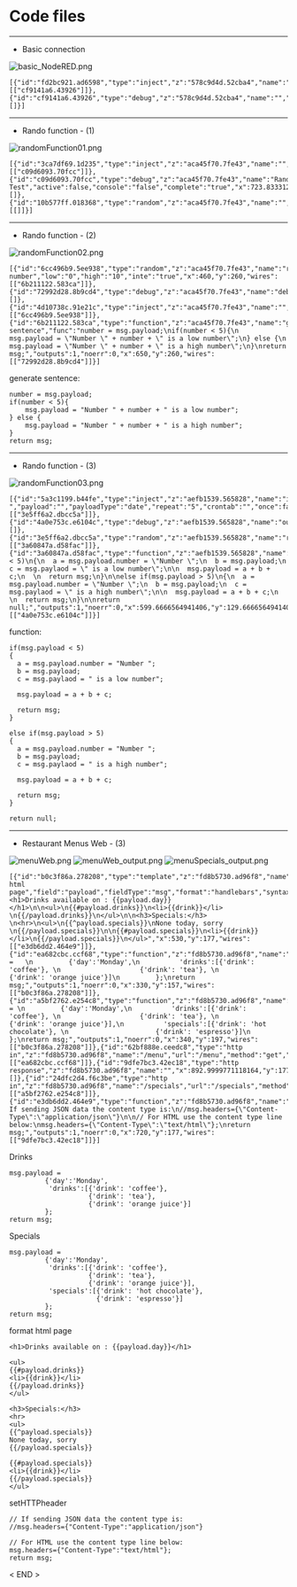 # Code files

***

* Basic connection

![basic_NodeRED.png](https://github.com/leehaesung/NodeRED/blob/master/02_CodeFiles/01_Basic/ImageFiles/Basic%20connection.png)
````````````````````````````
[{"id":"fd2bc921.ad6598","type":"inject","z":"578c9d4d.52cba4","name":"","topic":"","payload":"","payloadType":"date","repeat":"","crontab":"","once":false,"x":240,"y":140,"wires":[["cf9141a6.43926"]]},{"id":"cf9141a6.43926","type":"debug","z":"578c9d4d.52cba4","name":"","active":true,"console":"false","complete":"false","x":490,"y":140,"wires":[]}]
````````````````````````````

***

* Rando function - (1)

 ![randomFunction01.png](https://github.com/leehaesung/NodeRED/blob/master/02_CodeFiles/01_Basic/ImageFiles/randomFunction01.png)

```````````````````````````````````````````````````
[{"id":"3ca7df69.1d235","type":"inject","z":"aca45f70.7fe43","name":"","topic":"","payload":"","payloadType":"date","repeat":"2","crontab":"","once":false,"x":264.8333435058594,"y":130.33333587646484,"wires":[["c09d6093.70fcc"]]},{"id":"c09d6093.70fcc","type":"debug","z":"aca45f70.7fe43","name":"Random Test","active":false,"console":"false","complete":"true","x":723.8333129882812,"y":128.3333282470703,"wires":[]},{"id":"10b577ff.018368","type":"random","z":"aca45f70.7fe43","name":"","low":"1","high":"6","inte":"true","x":484.8333435058594,"y":128.33333587646484,"wires":[[]]}]
```````````````````````````````````````````````````

***

* Rando function - (2)

 ![randomFunction02.png](https://github.com/leehaesung/NodeRED/blob/master/02_CodeFiles/01_Basic/ImageFiles/randomFunction02.png)
```````````````````````````````````````````````````
[{"id":"6cc496b9.5ee938","type":"random","z":"aca45f70.7fe43","name":"random number","low":"0","high":"10","inte":"true","x":460,"y":260,"wires":[["6b211122.583ca"]]},{"id":"72992d28.8b9cd4","type":"debug","z":"aca45f70.7fe43","name":"debug","active":false,"console":"false","complete":"payload","x":810,"y":260,"wires":[]},{"id":"4d10738c.91e21c","type":"inject","z":"aca45f70.7fe43","name":"","topic":"","payload":"","payloadType":"date","repeat":"5","crontab":"","once":false,"x":279,"y":260,"wires":[["6cc496b9.5ee938"]]},{"id":"6b211122.583ca","type":"function","z":"aca45f70.7fe43","name":"generate sentence","func":"number = msg.payload;\nif(number < 5){\n    msg.payload = \"Number \" + number + \" is a low number\";\n} else {\n    msg.payload = \"Number \" + number + \" is a high number\";\n}\nreturn msg;","outputs":1,"noerr":0,"x":650,"y":260,"wires":[["72992d28.8b9cd4"]]}]
```````````````````````````````````````````````````

 generate sentence:
```````````````````````````````````````````````````
number = msg.payload;
if(number < 5){
    msg.payload = "Number " + number + " is a low number";
} else {
    msg.payload = "Number " + number + " is a high number";
}
return msg;
```````````````````````````````````````````````````

***

* Rando function - (3)

 ![randomFunction03.png](https://github.com/leehaesung/NodeRED/blob/master/02_CodeFiles/01_Basic/ImageFiles/randomFunction03.png)
```````````````````````````````````````````````````
[{"id":"5a3c1199.b44fe","type":"inject","z":"aefb1539.565828","name":"inject","topic":"Number ","payload":"","payloadType":"date","repeat":"5","crontab":"","once":false,"x":189.66665649414062,"y":129.66665649414062,"wires":[["3e5ff6a2.dbcc5a"]]},{"id":"4a0e753c.e6104c","type":"debug","z":"aefb1539.565828","name":"output","active":false,"console":"false","complete":"payload","x":769.6666564941406,"y":129.66665649414062,"wires":[]},{"id":"3e5ff6a2.dbcc5a","type":"random","z":"aefb1539.565828","name":"random","low":"1","high":"10","inte":"true","x":399.6666564941406,"y":129.66665649414062,"wires":[["3a60847a.d58fac"]]},{"id":"3a60847a.d58fac","type":"function","z":"aefb1539.565828","name":"function","func":"if(msg.payload < 5)\n{\n  a = msg.payload.number = \"Number \";\n  b = msg.payload;\n  c = msg.paylaod = \" is a low number\";\n\n  msg.payload = a + b + c;\n  \n  return msg;\n}\n\nelse if(msg.payload > 5)\n{\n  a = msg.payload.number = \"Number \";\n  b = msg.payload;\n  c = msg.paylaod = \" is a high number\";\n\n  msg.payload = a + b + c;\n  \n  return msg;\n}\n\nreturn null;","outputs":1,"noerr":0,"x":599.6666564941406,"y":129.66665649414062,"wires":[["4a0e753c.e6104c"]]}]
```````````````````````````````````````````````````

function:
```````````````````````````````````````````````````
if(msg.payload < 5)
{
  a = msg.payload.number = "Number ";
  b = msg.payload;
  c = msg.paylaod = " is a low number";

  msg.payload = a + b + c;
  
  return msg;
}

else if(msg.payload > 5)
{
  a = msg.payload.number = "Number ";
  b = msg.payload;
  c = msg.paylaod = " is a high number";

  msg.payload = a + b + c;
  
  return msg;
}

return null;
```````````````````````````````````````````````````

***

* Restaurant Menus Web - (3)

 ![menuWeb.png](https://github.com/leehaesung/NodeRED/blob/master/02_CodeFiles/01_Basic/ImageFiles/menuWeb.png)
 ![menuWeb_output.png](https://github.com/leehaesung/NodeRED/blob/master/02_CodeFiles/01_Basic/ImageFiles/menuWeb_output.png)
 ![menuSpecials_output.png](https://github.com/leehaesung/NodeRED/blob/master/02_CodeFiles/01_Basic/ImageFiles/menuSpecials_output.png)
```````````````````````````````````````````````````
[{"id":"b0c3f86a.278208","type":"template","z":"fd8b5730.ad96f8","name":"format html page","field":"payload","fieldType":"msg","format":"handlebars","syntax":"mustache","template":"<h1>Drinks available on : {{payload.day}}</h1>\n\n<ul>\n{{#payload.drinks}}\n<li>{{drink}}</li>    \n{{/payload.drinks}}\n</ul>\n\n<h3>Specials:</h3> \n<hr>\n<ul>\n{{^payload.specials}}\nNone today, sorry      \n{{/payload.specials}}\n\n{{#payload.specials}}\n<li>{{drink}}</li>\n{{/payload.specials}}\n</ul>","x":530,"y":177,"wires":[["e3db6dd2.464e9"]]},{"id":"ea682cbc.ccf68","type":"function","z":"fd8b5730.ad96f8","name":"Drinks","func":"msg.payload =   \n         {'day':'Monday',\n          'drinks':[{'drink': 'coffee'}, \n                    {'drink': 'tea'}, \n                    {'drink': 'orange juice'}]\n         };\nreturn msg;","outputs":1,"noerr":0,"x":330,"y":157,"wires":[["b0c3f86a.278208"]]},{"id":"a5bf2762.e254c8","type":"function","z":"fd8b5730.ad96f8","name":"Specials","func":"msg.payload = \n         {'day':'Monday',\n          'drinks':[{'drink': 'coffee'}, \n                    {'drink': 'tea'}, \n                    {'drink': 'orange juice'}],\n          'specials':[{'drink': 'hot chocolate'}, \n                      {'drink': 'espresso'}]\n         };\nreturn msg;","outputs":1,"noerr":0,"x":340,"y":197,"wires":[["b0c3f86a.278208"]]},{"id":"62bf888e.ceedc8","type":"http in","z":"fd8b5730.ad96f8","name":"/menu","url":"/menu","method":"get","swaggerDoc":"","x":170,"y":157,"wires":[["ea682cbc.ccf68"]]},{"id":"9dfe7bc3.42ec18","type":"http response","z":"fd8b5730.ad96f8","name":"","x":892.9999771118164,"y":177,"wires":[]},{"id":"24dfc2d4.f6c3be","type":"http in","z":"fd8b5730.ad96f8","name":"/specials","url":"/specials","method":"get","swaggerDoc":"","x":180,"y":197,"wires":[["a5bf2762.e254c8"]]},{"id":"e3db6dd2.464e9","type":"function","z":"fd8b5730.ad96f8","name":"setHTTPheader","func":"// If sending JSON data the content type is:\n//msg.headers={\"Content-Type\":\"application/json\"}\n\n// For HTML use the content type line below:\nmsg.headers={\"Content-Type\":\"text/html\"};\nreturn msg;","outputs":1,"noerr":0,"x":720,"y":177,"wires":[["9dfe7bc3.42ec18"]]}]
```````````````````````````````````````````````````

Drinks
```````````````````````````````````````````````````
msg.payload =   
         {'day':'Monday',
          'drinks':[{'drink': 'coffee'}, 
                    {'drink': 'tea'}, 
                    {'drink': 'orange juice'}]
         };
return msg;
```````````````````````````````````````````````````

Specials
```````````````````````````````````````````````````
msg.payload = 
         {'day':'Monday',
          'drinks':[{'drink': 'coffee'}, 
                    {'drink': 'tea'}, 
                    {'drink': 'orange juice'}],
          'specials':[{'drink': 'hot chocolate'}, 
                      {'drink': 'espresso'}]
         };
return msg;
```````````````````````````````````````````````````

format html page
```````````````````````````````````````````````````
<h1>Drinks available on : {{payload.day}}</h1>

<ul>
{{#payload.drinks}}
<li>{{drink}}</li>    
{{/payload.drinks}}
</ul>

<h3>Specials:</h3> 
<hr>
<ul>
{{^payload.specials}}
None today, sorry      
{{/payload.specials}}

{{#payload.specials}}
<li>{{drink}}</li>
{{/payload.specials}}
</ul>
```````````````````````````````````````````````````

setHTTPheader
```````````````````````````````````````````````````
// If sending JSON data the content type is:
//msg.headers={"Content-Type":"application/json"}

// For HTML use the content type line below:
msg.headers={"Content-Type":"text/html"};
return msg;
```````````````````````````````````````````````````




< END >
